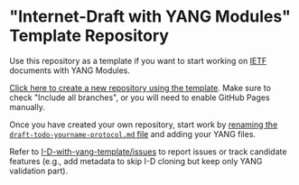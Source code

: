 # "Internet-Draft with YANG Modules" Template Repository

Use this repository as a template if you want to start working on
[IETF](https://www.ietf.org/) documents with YANG Modules.

[Click here to create a new repository using the template](https://github.com/IETF-OPS-AD/I-D-with-yang-template/generate).
Make sure to check "Include all branches", or you will need to enable GitHub Pages manually.

Once you have created your own repository, start work by
[renaming the `draft-todo-yourname-protocol.md` file](../../edit/main/draft-todo-yourname-protocol.md) and adding your YANG files.


Refer to [I-D-with-yang-template/issues](https://github.com/IETF-OPS-AD/I-D-with-yang-template/issues) to report issues or track candidate features (e.g., add metadata to skip I-D cloning but keep only YANG validation part).
